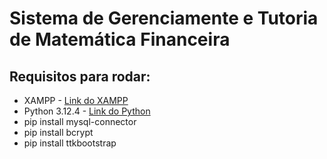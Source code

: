 # Sistema de Gerenciamente e Tutoria de Matemática Financeira
## Requisitos para rodar: 
- XAMPP - [Link do XAMPP](https://www.apachefriends.org)
- Python 3.12.4 - [Link do Python](https://www.python.org/downloads/)
- pip install mysql-connector
- pip install bcrypt
- pip install ttkbootstrap
